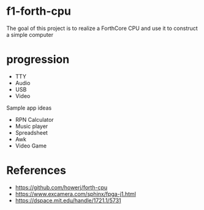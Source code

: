 # f1-forth-cpu

The goal of this project is to realize a ForthCore CPU and use it to construct a simple computer
 
# progression

* TTY
* Audio
* USB
* Video

Sample app ideas

* RPN Calculator
* Music player
* Spreadsheet
* Awk
* Video Game

# References
* https://github.com/howerj/forth-cpu
* https://www.excamera.com/sphinx/fpga-j1.html
* https://dspace.mit.edu/handle/1721.1/5731
